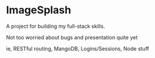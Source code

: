 # ImageSplash

A project for building my full-stack skills.

Not too worried about bugs and presentation quite yet

ie, RESTful routing, MangoDB, Logins/Sessions, Node stuff